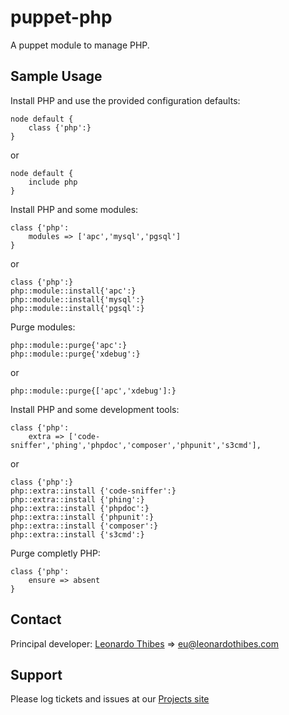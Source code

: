 puppet-php
==========

A puppet module to manage PHP.

## Sample Usage
Install PHP and use the provided configuration defaults:
```puppet
node default {
	class {'php':}
}
```
or
```puppet
node default {
	include php
}
```

Install PHP and some modules:
```puppet
class {'php':
	modules => ['apc','mysql','pgsql']
}
```
or
```puppet
class {'php':}
php::module::install{'apc':}
php::module::install{'mysql':}
php::module::install{'pgsql':}
```

Purge modules:
```puppet
php::module::purge{'apc':}
php::module::purge{'xdebug':}
```
or
```puppet
php::module::purge{['apc','xdebug']:}
```

Install PHP and some development tools:
```puppet
class {'php':
	extra => ['code-sniffer','phing','phpdoc','composer','phpunit','s3cmd'],
```
or
```puppet
class {'php':}
php::extra::install {'code-sniffer':}
php::extra::install {'phing':}
php::extra::install {'phpdoc':}
php::extra::install {'phpunit':}
php::extra::install {'composer':}
php::extra::install {'s3cmd':}
```

Purge completly PHP:
```puppet
class {'php':
	ensure => absent
}
```

Contact
-------

Principal developer:
	[Leonardo Thibes](http://leonardothibes.com) => [eu@leonardothibes.com](mailto:eu@leonardothibes.com)

Support
-------

Please log tickets and issues at our [Projects site](https://github.com/leonardothibes/puppet-php/issues)
